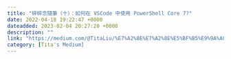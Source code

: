 ```yaml
---
title: "碎碎念隨筆（十）：如何在 VSCode 中使用 PowerShell Core 7?"
date: 2022-04-18 19:22:47 +0000
dateadded: 2023-02-04 20:27:20 +0000
description: ""
link: "https://medium.com/@TitaLiu/%E7%A2%8E%E7%A2%8E%E5%BF%B5%E9%9A%A8%E7%AD%86-%E5%8D%81-%E5%A6%82%E4%BD%95%E5%9C%A8-vscode-%E4%B8%AD%E4%BD%BF%E7%94%A8-powershell-core-7-3a5d7533b4e4?source=rss-1f0703e3e84b------2"
category: [Tita's Medium]
---
```

